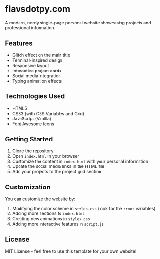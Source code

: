 # flavsdotpy.com

A modern, nerdy single-page personal website showcasing projects and professional information.

## Features

- Glitch effect on the main title
- Terminal-inspired design
- Responsive layout
- Interactive project cards
- Social media integration
- Typing animation effects

## Technologies Used

- HTML5
- CSS3 (with CSS Variables and Grid)
- JavaScript (Vanilla)
- Font Awesome Icons

## Getting Started

1. Clone the repository
2. Open `index.html` in your browser
3. Customize the content in `index.html` with your personal information
4. Update the social media links in the HTML file
5. Add your projects to the project grid section

## Customization

You can customize the website by:

1. Modifying the color scheme in `styles.css` (look for the `:root` variables)
2. Adding more sections to `index.html`
3. Creating new animations in `styles.css`
4. Adding more interactive features in `script.js`

## License

MIT License - feel free to use this template for your own website! 
